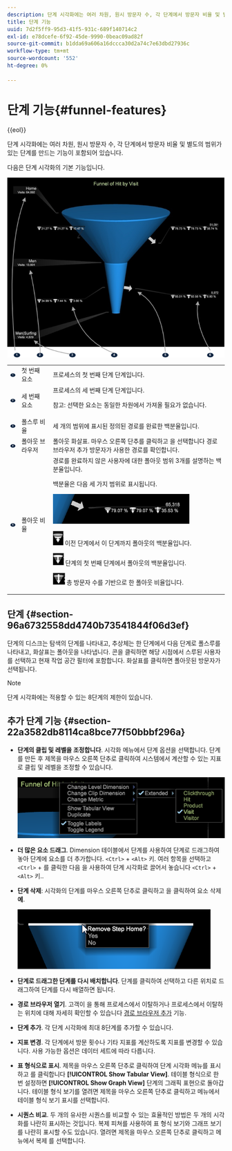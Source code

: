 ```yaml
---
description: 단계 시각화에는 여러 차원, 원시 방문자 수, 각 단계에서 방문자 비율 및 별도의 범위가 있는 단계를 만드는 기능이 포함되어 있습니다.
title: 단계 기능
uuid: 7d2f5ff9-95d3-41f5-931c-689f140714c2
exl-id: e78dcefe-6f92-45de-9990-0beac09ad82f
source-git-commit: b1dda69a606a16dccca30d2a74c7e63dbd27936c
workflow-type: tm+mt
source-wordcount: '552'
ht-degree: 0%

---
```


# 단계 기능{#funnel-features}

{{eol}}

단계 시각화에는 여러 차원, 원시 방문자 수, 각 단계에서 방문자 비율 및 별도의 범위가 있는 단계를 만드는 기능이 포함되어 있습니다.

다음은 단계 시각화의 기본 기능입니다.

![](assets/funnel_visualization_capture.png)

<table id="table_49A08740CEE74D64B6F9C37CD91F1AE5"> 
 <tbody> 
  <tr> 
   <td colname="col01"> <img id="image_0C1701833FE049708CE38ADEB5EC7EEF" src="assets/funnel_visualization_capture_1.png" /> </td> 
   <td colname="col1"> 첫 번째 요소 </td> 
   <td colname="col2"> 프로세스의 첫 번째 단계 단계입니다. </td> 
  </tr> 
  <tr> 
   <td colname="col01"> <img id="image_EF8AF94D833B4A249959B76F8FAF2318" src="assets/funnel_visualization_capture_2.png" /> </td> 
   <td colname="col1"> 세 번째 요소 </td> 
   <td colname="col2">프로세스의 세 번째 단계 단계입니다. <p><p>참고: 선택한 요소는 동일한 차원에서 가져올 필요가 없습니다. </p></p></td> 
  </tr> 
  <tr> 
   <td colname="col01"> <img id="image_F3C5130B52234FAC9DEB50279F94FF90" src="assets/funnel_visualization_capture_3.png" /> </td> 
   <td colname="col1"> 폴스루 비율 </td> 
   <td colname="col2"> 세 개의 범위에 표시된 정의된 경로를 완료한 백분율입니다. </td> 
  </tr> 
  <tr> 
   <td colname="col01"> <img id="image_3F030396CEB14528980F5B965113BD36" src="assets/funnel_visualization_capture_4.png" /> </td> 
   <td colname="col1"> 폴아웃 브라우저 </td> 
   <td colname="col2">폴아웃 화살표. 마우스 오른쪽 단추를 클릭하고 을 선택합니다 <span class="uicontrol"> 경로 브라우저 추가</span> 방문자가 사용한 경로를 확인합니다. </td> 
  </tr> 
  <tr> 
   <td colname="col01"> <img id="image_0DA7567BDBDF4BEF9CA840D2F88A414E" src="assets/funnel_visualization_capture_5.png" /> </td> 
   <td colname="col1"> 폴아웃 비율 </td> 
   <td colname="col2">경로를 완료하지 않은 사용자에 대한 폴아웃 범위 3개를 설명하는 백분율입니다. <p>백분율은 다음 세 가지 범위로 표시됩니다. </p><p><img id="image_B85C46DDF12C41D5BF213D5F9DC04967" placement="break" src="assets/funnel_path_browser_5.png" /></p><p><img id="image_BC37007D7B4B425C8F87905CE68F0114" src="assets/funnel_path_browser_6.png" /> 이전 단계에서 이 단계까지 폴아웃의 백분율입니다. </p><p><img id="image_B10866B083424360AFF1B19E836A94CF" src="assets/funnel_path_browser_7.png" /> 단계의 첫 번째 단계에서 폴아웃의 백분율입니다. </p><p><img id="image_19B9AE916B584E18A82F5D5E10674414" src="assets/funnel_path_browser_8.png" /> 총 방문자 수를 기반으로 한 폴아웃 비율입니다. </p></td> 
  </tr> 
 </tbody> 
</table>

## 단계 {#section-96a6732558dd4740b73541844f06d3ef}

단계의 디스크는 탐색의 단계를 나타내고, 추상체는 한 단계에서 다음 단계로 폴스루를 나타내고, 화살표는 폴아웃을 나타냅니다. 콘을 클릭하면 해당 시점에서 스루된 사용자를 선택하고 현재 작업 공간 필터에 포함합니다. 화살표를 클릭하면 폴아웃된 방문자가 선택됩니다.

>[!NOTE]
>
>단계 시각화에는 적용할 수 있는 8단계의 제한이 있습니다.

## 추가 단계 기능 {#section-22a3582db8114ca8bce77f50bbbf296a}

* **단계의 클립 및 레벨을 조정합니다**. 시각화 메뉴에서 단계 옵션을 선택합니다. 단계를 만든 후 제목을 마우스 오른쪽 단추로 클릭하여 시스템에서 계산할 수 있는 지표로 클립 및 레벨을 조정할 수 있습니다.

   ![](assets/funnel_path_browser_9.png)

* **더 많은 요소 드래그**. Dimension 테이블에서 단계를 사용하여 단계로 드래그하여 놓아 단계에 요소를 더 추가합니다. `<Ctrl>` + `<Alt>` 키. 여러 항목을 선택하고 `<Ctrl>` + 를 클릭한 다음 을 사용하여 단계 시각화로 끌어서 놓습니다 `<Ctrl>` + `<Alt>` 키..
* **단계 삭제**: 시각화의 단계를 마우스 오른쪽 단추로 클릭하고 을 클릭하여 요소 삭제 **예**.

   ![](assets/funnel_path_browser_4.png)

* **단계로 드래그한 단계를 다시 배치합니다**. 단계를 클릭하여 선택하고 다른 위치로 드래그하여 단계를 다시 배열하면 됩니다.
* **경로 브라우저 열기**. 고객이 을 통해 프로세스에서 이탈하거나 프로세스에서 이탈하는 위치에 대해 자세히 확인할 수 있습니다 [경로 브라우저 추가](../../../../home/c-get-started/c-analysis-vis/c-funnel-visualization/c-path-browser-funnel.md#concept-b0cedf7a28ae422696ded1258c9a4119) 기능.

* **단계 추가**. 각 단계 시각화에 최대 8단계를 추가할 수 있습니다.
* **지표 변경**. 각 단계에서 방문 횟수나 기타 지표를 계산하도록 지표를 변경할 수 있습니다. 사용 가능한 옵션은 데이터 세트에 따라 다릅니다.
* **표 형식으로 표시**. 제목을 마우스 오른쪽 단추로 클릭하여 단계 시각화 메뉴를 표시하고 를 클릭합니다 **[!UICONTROL Show Tabular View]**. 테이블 형식으로 한 번 설정하면 **[!UICONTROL Show Graph View]** 단계의 그래픽 표현으로 돌아갑니다. 테이블 형식 보기를 열려면 제목을 마우스 오른쪽 단추로 클릭하고 메뉴에서 테이블 형식 보기 표시를 선택합니다.

* **시퀀스 비교**. 두 개의 유사한 시퀀스를 비교할 수 있는 효율적인 방법은 두 개의 시각화를 나란히 표시하는 것입니다. 복제 피쳐를 사용하여 표 형식 보기와 그래프 보기를 나란히 표시할 수도 있습니다. 열려면 제목을 마우스 오른쪽 단추로 클릭하고 메뉴에서 복제 를 선택합니다.
